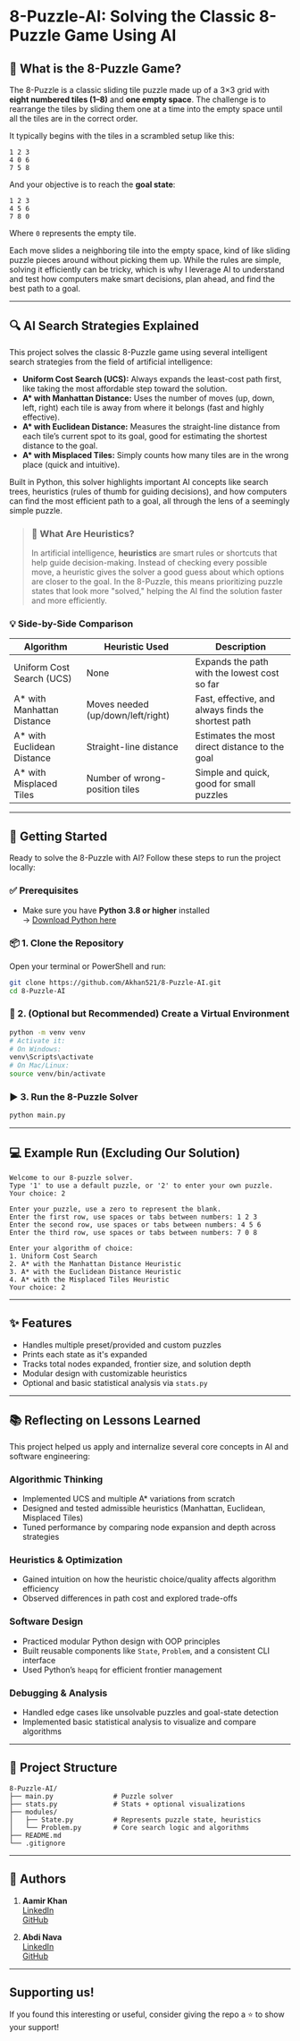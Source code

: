 # 8-Puzzle-AI: Solving the Classic 8-Puzzle Game Using AI

## 🧩 What is the 8-Puzzle Game?

The 8-Puzzle is a classic sliding tile puzzle made up of a 3×3 grid with **eight numbered tiles (1–8)** and **one empty space**. The challenge is to rearrange the tiles by sliding them one at a time into the empty space until all the tiles are in the correct order.

It typically begins with the tiles in a scrambled setup like this:

```
1 2 3  
4 0 6  
7 5 8  
```

And your objective is to reach the **goal state**:

```
1 2 3  
4 5 6  
7 8 0  
```

Where `0` represents the empty tile.

Each move slides a neighboring tile into the empty space, kind of like sliding puzzle pieces around without picking them up. While the rules are simple, solving it efficiently can be tricky, which is why I leverage AI to understand and test how computers make smart decisions, plan ahead, and find the best path to a goal.

---
## 🔍 AI Search Strategies Explained

This project solves the classic 8-Puzzle game using several intelligent search strategies from the field of artificial intelligence:

- **Uniform Cost Search (UCS):** Always expands the least-cost path first, like taking the most affordable step toward the solution.
- **A\* with Manhattan Distance:** Uses the number of moves (up, down, left, right) each tile is away from where it belongs (fast and highly effective).
- **A\* with Euclidean Distance:** Measures the straight-line distance from each tile’s current spot to its goal, good for estimating the shortest distance to the goal.
- **A\* with Misplaced Tiles:** Simply counts how many tiles are in the wrong place (quick and intuitive).

Built in Python, this solver highlights important AI concepts like search trees, heuristics (rules of thumb for guiding decisions), and how computers can find the most efficient path to a goal, all through the lens of a seemingly simple puzzle.

> ### 🧠 What Are Heuristics?
> In artificial intelligence, **heuristics** are smart rules or shortcuts that help guide decision-making. Instead of checking every possible move, a heuristic gives the solver a good guess about which options are closer to the goal. In the 8-Puzzle, this means prioritizing puzzle states that look more "solved," helping the AI find the solution faster and more efficiently.


### 💡  Side-by-Side Comparison

| Algorithm                     | Heuristic Used                 | Description                                                  |
|------------------------------|---------------------------------|--------------------------------------------------------------|
| Uniform Cost Search (UCS)    | None                            | Expands the path with the lowest cost so far                 |
| A* with Manhattan Distance   | Moves needed (up/down/left/right) | Fast, effective, and always finds the shortest path         |
| A* with Euclidean Distance   | Straight-line distance           | Estimates the most direct distance to the goal               |
| A* with Misplaced Tiles      | Number of wrong-position tiles  | Simple and quick, good for small puzzles                     |

---

## 🚀 Getting Started

Ready to solve the 8-Puzzle with AI? Follow these steps to run the project locally:

### ✅ Prerequisites
- Make sure you have **Python 3.8 or higher** installed  
  → [Download Python here](https://www.python.org/downloads/)

### 📦 1. Clone the Repository

Open your terminal or PowerShell and run:

```bash
git clone https://github.com/Akhan521/8-Puzzle-AI.git
cd 8-Puzzle-AI
```

### 🔧 2. (Optional but Recommended) Create a Virtual Environment

```bash
python -m venv venv
# Activate it:
# On Windows:
venv\Scripts\activate
# On Mac/Linux:
source venv/bin/activate
```

### ▶️ 3. Run the 8-Puzzle Solver

```bash
python main.py
```

---

## 💻 Example Run (Excluding Our Solution)

```
Welcome to our 8-puzzle solver.
Type '1' to use a default puzzle, or '2' to enter your own puzzle.
Your choice: 2

Enter your puzzle, use a zero to represent the blank.
Enter the first row, use spaces or tabs between numbers: 1 2 3
Enter the second row, use spaces or tabs between numbers: 4 5 6
Enter the third row, use spaces or tabs between numbers: 7 0 8

Enter your algorithm of choice:
1. Uniform Cost Search
2. A* with the Manhattan Distance Heuristic
3. A* with the Euclidean Distance Heuristic
4. A* with the Misplaced Tiles Heuristic
Your choice: 2
```

---

## ✨ Features

- Handles multiple preset/provided and custom puzzles
- Prints each state as it's expanded
- Tracks total nodes expanded, frontier size, and solution depth
- Modular design with customizable heuristics
- Optional and basic statistical analysis via `stats.py`

---

##  📚 Reflecting on Lessons Learned

This project helped us apply and internalize several core concepts in AI and software engineering:

### Algorithmic Thinking
- Implemented UCS and multiple A\* variations from scratch
- Designed and tested admissible heuristics (Manhattan, Euclidean, Misplaced Tiles)
- Tuned performance by comparing node expansion and depth across strategies

### Heuristics & Optimization
- Gained intuition on how the heuristic choice/quality affects algorithm efficiency
- Observed differences in path cost and explored trade-offs

### Software Design
- Practiced modular Python design with OOP principles
- Built reusable components like `State`, `Problem`, and a consistent CLI interface
- Used Python’s `heapq` for efficient frontier management

### Debugging & Analysis
- Handled edge cases like unsolvable puzzles and goal-state detection
- Implemented basic statistical analysis to visualize and compare algorithms

---

## 📂 Project Structure

```
8-Puzzle-AI/
├── main.py               # Puzzle solver
├── stats.py              # Stats + optional visualizations
├── modules/
│   ├── State.py          # Represents puzzle state, heuristics
│   └── Problem.py        # Core search logic and algorithms
├── README.md             
└── .gitignore
```

---

## 👥 Authors

1. **Aamir Khan**  
 [LinkedIn](https://www.linkedin.com/in/aamir-khan-aak521/)  
 [GitHub](https://github.com/Akhan521)

2. **Abdi Nava**  
 [LinkedIn](https://www.linkedin.com/in/abdinava/)  
 [GitHub](https://github.com/abdinava)

---

## Supporting us!

If you found this interesting or useful, consider giving the repo a ⭐️ to show your support!

